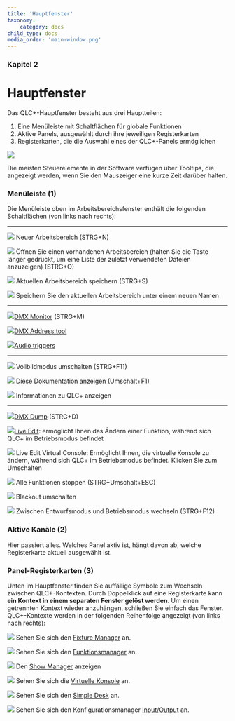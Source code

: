 ```yaml
---
title: 'Hauptfenster'
taxonomy:
    category: docs
child_type: docs
media_order: 'main-window.png'
---
```


<style>
    #chapter p {
        text-align: left;
    }
</style>

### Kapitel 2

# Hauptfenster

Das QLC+-Hauptfenster besteht aus drei Hauptteilen:

1. Eine Menüleiste mit Schaltflächen für globale Funktionen
2. Aktive Panels, ausgewählt durch ihre jeweiligen Registerkarten
3. Registerkarten, die die Auswahl eines der QLC+-Panels ermöglichen

![](/main-window/main-window.png)

Die meisten Steuerelemente in der Software verfügen über Tooltips, die angezeigt werden, wenn Sie den Mauszeiger eine kurze Zeit darüber halten.

### Menüleiste (1)

Die Menüleiste oben im Arbeitsbereichsfenster enthält die folgenden Schaltflächen (von links nach rechts):

* * *

![](../basics/filenew.png) Neuer Arbeitsbereich (STRG+N)

![](../basics/fileopen.png) Öffnen Sie einen vorhandenen Arbeitsbereich (halten Sie die Taste länger gedrückt, um eine Liste der zuletzt verwendeten Dateien anzuzeigen) (STRG+O)

![](../basics/filesave.png) Aktuellen Arbeitsbereich speichern (STRG+S)

![](../basics/filesaveas.png) Speichern Sie den aktuellen Arbeitsbereich unter einem neuen Namen


* * *

![](../basics/monitor.png)[DMX Monitor](/main-window/dmx-monitor) (STRG+M)

![](../basics/diptool.png)[DMX Address tool](/main-window/dmx-address-tool)

![](../basics/audioinput.png)[Audio triggers](/virtual-console/audio-triggers)


* * *

![](../basics/fullscreen.png) Vollbildmodus umschalten (STRG+F11)

![](../basics/help.png) Diese Dokumentation anzeigen (Umschalt+F1)

![](../basics/qlcplus.svg?resize=32,32) Informationen zu QLC+ anzeigen


* * *

![](../basics/add_dump.png)[DMX Dump](/main-window/dmx-dump) (STRG+D)

![](../basics/liveedit.png)[Live Edit](/main-window/live-edit): ermöglicht Ihnen das Ändern einer Funktion, während sich QLC+ im Betriebsmodus befindet

![](../basics/liveedit_vc.png) Live Edit Virtual Console: Ermöglicht Ihnen, die virtuelle Konsole zu ändern, während sich QLC+ im Betriebsmodus befindet. Klicken Sie zum Umschalten

![](../basics/panic.png) Alle Funktionen stoppen (STRG+Umschalt+ESC)

![](../basics/blackout.png) Blackout umschalten

![](../basics/operate.png) Zwischen Entwurfsmodus und Betriebsmodus wechseln (STRG+F12)

### Aktive Kanäle (2)

Hier passiert alles. Welches Panel aktiv ist, hängt davon ab, welche Registerkarte aktuell ausgewählt ist.

### Panel-Registerkarten (3)

Unten im Hauptfenster finden Sie auffällige Symbole zum Wechseln zwischen QLC+-Kontexten.
Durch Doppelklick auf eine Registerkarte kann **ein Kontext in einem separaten Fenster gelöst werden**. Um einen getrennten Kontext wieder anzuhängen, schließen Sie einfach das Fenster.
QLC+-Kontexte werden in der folgenden Reihenfolge angezeigt (von links nach rechts):

![](../basics/fixture.png) Sehen Sie sich den [Fixture Manager](/fixture-manager) an.

![](../basics/function.png) Sehen Sie sich den [Funktionsmanager](/function-manager) an.

![](../basics/show.png) Den [Show Manager](/show-manager) anzeigen

![](../basics/virtualconsole.png) Sehen Sie sich die [Virtuelle Konsole](/virtual-console) an.

![](../basics/slidermatrix.png) Sehen Sie sich den [Simple Desk](/simple-desk) an.

![](../basics/input_output.png) Sehen Sie sich den Konfigurationsmanager [Input/Output](/input-output) an.